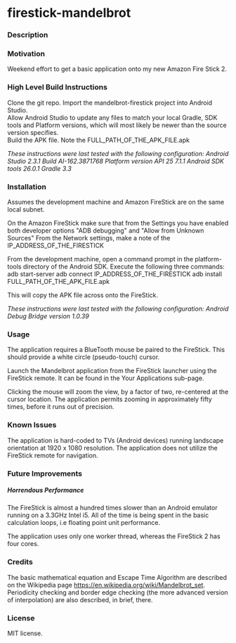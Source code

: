 # firestick-mandelbrot

### Description

### Motivation 

Weekend effort to get a basic application onto my new Amazon Fire Stick 2.

### High Level Build Instructions

Clone the git repo.
Import the mandelbrot-firestick project into Android Studio.  
Allow Android Studio to update any files to match your local Gradle, SDK tools and Platform versions, which will most likely be newer than the source version specifies.  
Build the APK file.
Note the FULL_PATH_OF_THE_APK_FILE.apk

_These instructions were last tested with the following configuration:
Android Studio 2.3.1 Build AI-162.3871768
Platform version API 25 7.1.1
Android SDK tools 26.0.1
Gradle 3.3_

### Installation

Assumes the development machine and Amazon FireStick are on the same local subnet.

On the Amazon FireStick make sure that from the Settings you have enabled both developer options "ADB debugging" and "Allow from Unknown Sources"
From the Network settings, make a note of the IP_ADDRESS_OF_THE_FIRESTICK

From the development machine, open a command prompt in the platform-tools directory of the Android SDK.
Execute the following three commands:
adb start-server
adb connect IP_ADDRESS_OF_THE_FIRESTICK
adb install FULL_PATH_OF_THE_APK_FILE.apk

This will copy the APK file across onto the FireStick.

_These instructions were last tested with the following configuration:
Android Debug Bridge version 1.0.39_

### Usage

The application requires a BlueTooth mouse be paired to the FireStick.
This should provide a white circle (pseudo-touch) cursor.

Launch the Mandelbrot application from the FireStick launcher using the FireStick remote.  It can be found in the Your Applications sub-page.

Clicking the mouse will zoom the view, by a factor of two, re-centered at the cursor location.
The application permits zooming in approximately fifty times, before it runs out of precision.

### Known Issues

The application is hard-coded to TVs (Android devices) running landscape orientation at 1920 x 1080 resolution.
The application does not utilize the FireStick remote for navigation.

### Future Improvements

##### Horrendous Performance

The FireStick is almost a hundred times slower than an Android emulator running on a 3.3GHz Intel i5.  All of the time is being spent in the basic calculation loops, i.e floating point unit performance.

The application uses only one worker thread, whereas the FireStick 2 has four cores.  


### Credits

The basic mathematical equation and Escape Time Algorithm are described on the Wikipedia page https://en.wikipedia.org/wiki/Mandelbrot_set.
Periodicity checking and border edge checking (the more advanced version of interpolation) are also described, in brief, there.

### License

MIT license. 
